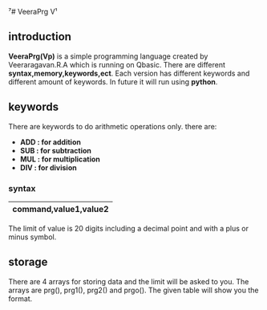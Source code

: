 ⁷# VeeraPrg V¹
## introduction 
__VeeraPrg(Vp)__ is a simple programming language created by Veeraragavan.R.A which is running on Qbasic. There are different **syntax,memory,keywords,ect**. Each version has different keywords and different amount of keywords. In future it will run using **python**.
## keywords 
There are keywords to do arithmetic operations only. there are:
  - **ADD : for addition**
  - **SUB : for subtraction**
  - **MUL : for multiplication**
  - **DIV : for division**
### syntax 
|**command,value1,value2**|
|---|
The limit of value is 20 digits including a decimal point and with a plus or minus symbol. 
## storage 
There are 4 arrays for storing data and the limit will be asked to you. The arrays are prg(), prg1(), prg2() and prgo(). The given table will show you the format.
